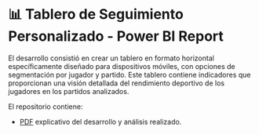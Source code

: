 # 📊 Tablero de Seguimiento Personalizado - Power BI Report
El desarrollo consistió en crear un tablero en formato horizontal específicamente diseñado para dispositivos móviles, con opciones de segmentación por jugador y partido. Este tablero contiene indicadores que proporcionan una visión detallada del rendimiento deportivo de los jugadores en los partidos analizados.   

El repositorio contiene:
- [PDF](https://github.com/fransalasdat/portfolio/blob/main/2_Solucion_GiocaMeglio_TSP/2.%20Solucion%20GiocaMeglio%20TSP.pdf) explicativo del desarrollo y análisis realizado.
